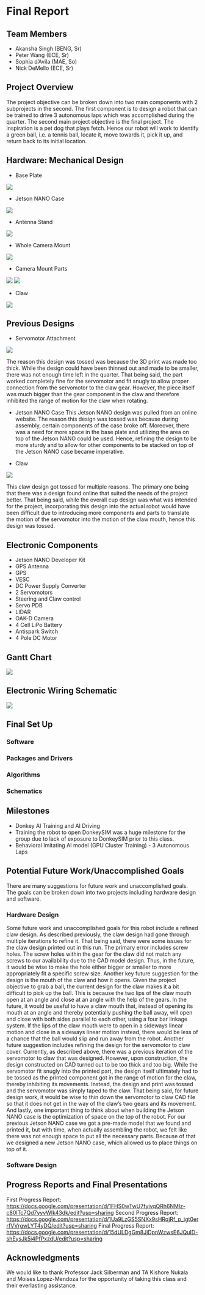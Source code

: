 # Final Report

## Team Members
* Akansha Singh (BENG, Sr)
* Peter Wang (ECE, Sr)
* Sophia d’Avila (MAE, So)
* Nick DeMello (ECE, Sr)

## Project Overview
The project objective can be broken down into two main components with 2 subprojects in the second. The first component is to design a robot that can be trained to drive 3 autonomous laps which was accomplished during the quarter. The second main project objective is the final project. The inspiration is a pet dog that plays fetch. Hence our robot will work to identify a green ball, i.e. a tennis ball, locate it, move towards it, pick it up, and return back to its initial location.

## Hardware: Mechanical Design
* Base Plate

![](https://drive.google.com/uc?id=1n9Ku6kVuSJONWaFOfA36iO3zFRGjnnIx)

* Jetson NANO Case

![](https://drive.google.com/uc?id=1RhUYImfOiptELLj3lSHlfREHwK0W55vA)

* Antenna Stand

![](https://drive.google.com/uc?id=1_5YsfDA5DGM-5H-jC0NBJc8I68_LMijj)

* Whole Camera Mount

![](https://drive.google.com/uc?id=1d6MruzU13rb37AK4ExvCpDGKtgnX-xDM)

* Camera Mount Parts


![](https://drive.google.com/uc?id=1oyD3zJGKD7pJZTxwGgbIC9UWk9nilAfb)
![](https://drive.google.com/uc?id=11m7Qp54gDxW_vBQmsf6gBEi6KwbSwnoQ)

* Claw

![](https://drive.google.com/uc?id=1qBsU3PNMqf_KEol1SNwIU4WW751yIEUa)


## Previous Designs
* Servomotor Attachment

![](https://drive.google.com/uc?id=1cnf87emX0QBpEkSKb4gQ744vhe3qTxnW)

The reason this design was tossed was because the 3D print was made too thick. While the design could have been thinned out and made to be smaller, there was not enough time left in the quarter. That being said, the part worked completely fine for the servomotor and fit snugly to allow proper connection from the servomotor to the claw gear. However, the piece itself was much bigger than the gear component in the claw and therefore inhibited the range of motion for the claw when rotating.

* Jetson NANO Case
This Jetson NANO design was pulled from an online website. The reason this design was tossed was because during assembly, certain components of the case broke off. Moreover, there was a need for more space in the base plate and utilizing the area on top of the Jetson NANO could be used. Hence, refining the design to be more sturdy and to allow for other components to be stacked on top of the Jetson NANO case became imperative.

* Claw

![](https://drive.google.com/uc?id=1mz3C4xSoAnk3_IJo0NWfWE4vGnvLaOYG)

This claw design got tossed for multiple reasons. The primary one being that there was a design found online that suited the needs of the project better. That being said, while the overall cup design was what was intended for the project, incorporating this design into the actual robot would have been difficult due to introducing more components and parts to translate the motion of the servomotor into the motion of the claw mouth, hence this design was tossed.

## Electronic Components
* Jetson NANO Developer Kit
* GPS Antenna
* GPS
* VESC
* DC Power Supply Converter
* 2 Servomotors
* Steering and Claw control
* Servo PDB
* LIDAR
* OAK-D Camera
* 4 Cell LiPo Battery
* Antispark Switch
* 4 Pole DC Motor

## Gantt Chart

![](https://drive.google.com/uc?id=1ODiGicTadxdwxKoQJwqy2LkMJJOUIAhM)

## Electronic Wiring Schematic

![](https://drive.google.com/uc?id=1rUv86KUOX2D6T1cIfFEpA-Fdzz34MbE3)

## Final Set Up

### Software

### Packages and Drivers

### Algorithms

### Schematics


## Milestones
* Donkey AI Training and AI Driving
* Training the robot to open DonkeySIM was a huge milestone for the group due to lack of exposure to DonkeySIM prior to this class.
* Behavioral Imitating AI model (GPU Cluster Training) - 3 Autonomous Laps

## Potential Future Work/Unaccomplished Goals
There are many suggestions for future work and unaccomplished goals. The goals can be broken down into two projects including hardware design and software.

### Hardware Design
Some future work and unaccomplished goals for this robot include a refined claw design. As described previously, the claw design had gone through multiple iterations to refine it. That being said, there were some issues for the claw design printed out in this run. The primary error includes screw holes. The screw holes within the gear for the claw did not match any screws to our availability due to the CAD model design. Thus, in the future, it would be wise to make the hole either bigger or smaller to more appropriately fit a specific screw size.
Another key future suggestion for the design is the mouth of the claw and how it opens. Given the project objective to grab a ball, the current design for the claw makes it a bit difficult to pick up the ball. This is because the two lips of the claw mouth open at an angle and close at an angle with the help of the gears. In the future, it would be useful to have a claw mouth that, instead of opening its mouth at an angle and thereby potentially pushing the ball away, will open and close with both sides parallel to each other, using a four bar linkage system. If the lips of the claw mouth were to open in a sideways linear motion and close in a sideways linear motion instead, there would be less of a chance that the ball would slip and run away from the robot.
Another future suggestion includes refining the design for the servomotor to claw cover. Currently, as described above, there was a previous iteration of the servomotor to claw that was designed. However, upon construction, the design constructed on CAD turned out to be too thick and too big. While the servomotor fit snugly into the printed part, the design itself ultimately had to be tossed as the printed component got in the range of motion for the claw, thereby inhibiting its movements. Instead, the design and print was tossed and the servomotor was simply taped to the claw. That being said, for future design work, it would be wise to thin down the servomotor to claw CAD file so that it does not get in the way of the claw’s two gears and its movement.
And lastly, one important thing to think about when building the Jetson NANO case is the optimization of space on the top of the robot. For our previous Jetson NANO case we got a pre-made model that we found and printed it, but with time, when actually assembling the robot, we felt like there was not enough space to put all the necessary parts. Because of that we designed a new Jetson NANO case, which allowed us to place things on top of it.

### Software Design

## Progress Reports and Final Presentations
First Progress Report: https://docs.google.com/presentation/d/1FHS0wTwU7fyivqQRh6NMlz-c80lTc7Qd7yyvWIk43dk/edit?usp=sharing
Second Progress Report: https://docs.google.com/presentation/d/1Ua9LzGS5SNXx9sHRqjRf_p_igt0errfVVrgwLYT4yDQ/edit?usp=sharing
Final Progress Report: https://docs.google.com/presentation/d/15dULDgGm8JjDpnWzwsE6JQuID-shEysJk5i4PfPxzdU/edit?usp=sharing

## Acknowledgments
We would like to thank Professor Jack Silberman and TA Kishore Nukala and Moises Lopez-Mendoza for the opportunity of taking this class and their everlasting assistance.
